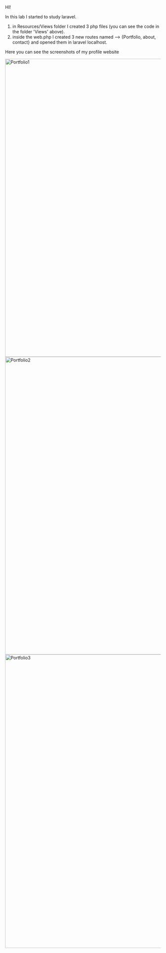 HI! 

In this lab I started to study laravel. 
1. in Resources/Views folder I created 3 php files (you can see the code in the folder 'Views' above).
2. inside the web.php I created 3 new routes named --> {Portfolio, about, contact} and opened them in laravel localhost. 

Here you can see the screenshots of my profile website

<img width="960" alt="Portfolio1" src="https://user-images.githubusercontent.com/78643530/108555723-109ffc00-7320-11eb-9b88-b7bd3838daf7.png">
<img width="959" alt="Portfolio2" src="https://user-images.githubusercontent.com/78643530/108555716-0e3da200-7320-11eb-99f7-75b6bbbdaa7a.png">
<img width="946" alt="Portfolio3" src="https://user-images.githubusercontent.com/78643530/108555722-10076580-7320-11eb-975e-e96fbe09a27b.png">